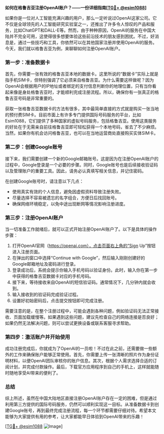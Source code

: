 **如何在格鲁吉亚注册OpenAI账户？——一份详细指南[[TG💪+ @esim1088](https://t.me/s/esim1088)]**

如果你是一位对人工智能充满兴趣的用户，那么一定听说过OpenAI这家公司。它不仅是全球领先的人工智能研究实验室之一，还推出了许多令人惊叹的产品和服务，比如ChatGPT和DALL-E等。然而，由于种种原因，OpenAI的服务在中国大陆并不完全可用，这使得很多想要体验这些前沿技术的朋友感到困扰。不过，好消息是，通过一些技巧和工具，你依然可以在其他国家注册并使用OpenAI的服务。今天，我们就以格鲁吉亚为例，来聊聊如何注册OpenAI账户。

### 第一步：准备数据卡

首先，你需要一张有效的格鲁吉亚本地的数据卡。这里所说的“数据卡”实际上就是指手机SIM卡，但特别强调了它必须来自格鲁吉亚。为什么需要这样做呢？因为OpenAI会根据用户的IP地址或者绑定的支付信息判断你的地理位置，只有当你看起来像是身处格鲁吉亚时，才能顺利完成注册流程。所以，确保你有一张真正的格鲁吉亚号码是非常重要的。

获取一张格鲁吉亚数据卡的方法有很多，其中最简单直接的方式就是购买一张当地的预付费SIM卡。目前市面上有许多专门提供国际号码服务的平台，比如Esim1088，它们提供了多种国家的虚拟号码服务，包括格鲁吉亚。使用这类服务的好处在于无需亲自前往格鲁吉亚即可轻松获得一个本地号码，省去了不少麻烦。当然，如果你有机会访问格鲁吉亚，也可以在当地运营商处直接购买实体SIM卡。

### 第二步：创建Google账号

接下来，我们需要创建一个新的Google邮箱账号。这是因为在注册OpenAI账户的过程中，Google登录是一个必要的步骤。同时，Google账号也是后续接收验证码以及管理账户的重要工具。因此，请务必认真填写相关信息，并记住密码。

在创建Google账号时，请注意以下几点：
- 使用真实有效的个人信息，避免因虚假资料导致注册失败。
- 尽量选择不容易被遗忘的名字组合，方便日后找回账号。
- 确保网络环境稳定，以免中途出现断网等情况影响注册进度。

### 第三步：注册OpenAI账户

当一切准备工作就绪后，就可以正式开始注册OpenAI账户了。以下是具体的操作步骤：

1. 打开OpenAI官网（https://openai.com），点击页面右上角的“Sign Up”按钮进入注册页面。
2. 在弹出的窗口中选择“Continue with Google”，然后输入刚刚创建好的Google邮箱地址及密码进行登录。
3. 登录成功后，系统会提示你输入手机号码以验证身份。此时，输入你在第一步中获得的格鲁吉亚数据卡对应的手机号码。
4. 接下来，等待接收来自OpenAI的短信验证码。通常情况下，几分钟内就会收到。
5. 输入接收到的验证码完成验证过程。
6. 设置好初始密码后，点击提交按钮即可完成注册。

需要注意的是，在整个注册过程中，可能会遇到各种问题，例如验证码无法正常接收、页面加载缓慢等。如果遇到这些问题，建议先检查自己的网络连接是否良好；如果仍然无法解决问题，则可以尝试更换设备或联系客服寻求帮助。

### 第四步：激活账户并开始使用

成功注册完成后，你就成为了OpenAI的一员啦！不过在此之前，还需要做一些额外的工作来确保账户能够正常使用。首先，你需要上传一张清晰的照片作为身份证明材料，以便OpenAI团队审核你的账户信息。其次，根据个人需求选择合适的订阅计划，并完成付款操作。最后，下载官方应用程序到自己的手机上，这样就能随时随地享受AI带来的便利了。

### 总结

综上所述，虽然在中国大陆地区直接注册OpenAI账户存在一定的困难，但是通过利用第三方提供的国际号码服务，仍然可以顺利实现这一目标。从准备数据卡到创建Google账号，再到最终完成注册流程，每一个环节都需要仔细对待。希望本文能够为大家提供有用的参考，让大家都能早日体验到OpenAI带来的乐趣！

[[TG💪+ @esim1088](https://t.me/s/esim1088) ![Image](https://i.postimg.cc/4NQfJmqS/Snipaste-2025-05-13-00-14-12.png)]